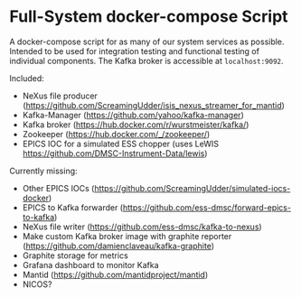 # Full-System docker-compose Script

A docker-compose script for as many of our system services as possible.
Intended to be used for integration testing and functional testing of individual components. The Kafka broker is accessible at `localhost:9092`.

Included:
- NeXus file producer (https://github.com/ScreamingUdder/isis_nexus_streamer_for_mantid)
- Kafka-Manager (https://github.com/yahoo/kafka-manager)
- Kafka broker (https://hub.docker.com/r/wurstmeister/kafka/)
- Zookeeper (https://hub.docker.com/_/zookeeper/)
- EPICS IOC for a simulated ESS chopper (uses LeWIS https://github.com/DMSC-Instrument-Data/lewis)

Currently missing:
- Other EPICS IOCs (https://github.com/ScreamingUdder/simulated-iocs-docker)
- EPICS to Kafka forwarder (https://github.com/ess-dmsc/forward-epics-to-kafka)
- NeXus file writer (https://github.com/ess-dmsc/kafka-to-nexus)
- Make custom Kafka broker image with graphite reporter (https://github.com/damienclaveau/kafka-graphite)
- Graphite storage for metrics
- Grafana dashboard to monitor Kafka
- Mantid (https://github.com/mantidproject/mantid)
- NICOS?
